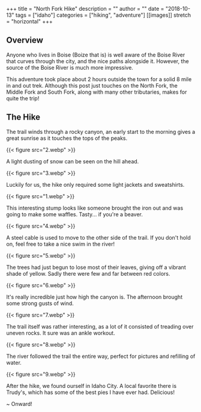 +++
title = "North Fork Hike"
description = ""
author = ""
date = "2018-10-13"
tags = ["idaho"]
categories = ["hiking", "adventure"]
[[images]]
  stretch = "horizontal"
+++

## Overview

Anyone who lives in Boise (Boize that is) is well aware of the Boise River that curves through the city, and the nice paths alongside it.
However, the source of the Boise River is much more impressive.
<!--more-->
This adventure took place about 2 hours outside the town for a solid 8 mile in and out trek.
Although this post just touches on the North Fork, the Middle Fork and South Fork, along with many other tributaries, makes for quite the trip!

## The Hike

The trail winds through a rocky canyon, an early start to the morning gives a great sunrise as it touches the tops of the peaks.

{{< figure src="2.webp" >}}

A light dusting of snow can be seen on the hill ahead.

{{< figure src="3.webp" >}}

Luckily for us, the hike only required some light jackets and sweatshirts.

{{< figure src="1.webp" >}}

This interesting stump looks like someone brought the iron out and was going to make some waffles. Tasty... if you're a beaver.

{{< figure src="4.webp" >}}

A steel cable is used to move to the other side of the trail.
If you don't hold on, feel free to take a nice swim in the river!

{{< figure src="5.webp" >}}

The trees had just begun to lose most of their leaves, giving off a vibrant shade of yellow.
Sadly there were few and far between red colors.

{{< figure src="6.webp" >}}

It's really incredible just how high the canyon is.
The afternoon brought some strong gusts of wind.

{{< figure src="7.webp" >}}

The trail itself was rather interesting, as a lot of it consisted of treading over uneven rocks.
It sure was an ankle workout.

{{< figure src="8.webp" >}}

The river followed the trail the entire way, perfect for pictures and refilling of water.

{{< figure src="9.webp" >}}

After the hike, we found ourself in Idaho City.
A local favorite there is Trudy's, which has some of the best pies I have ever had.
Delicious!

~ Onward!
